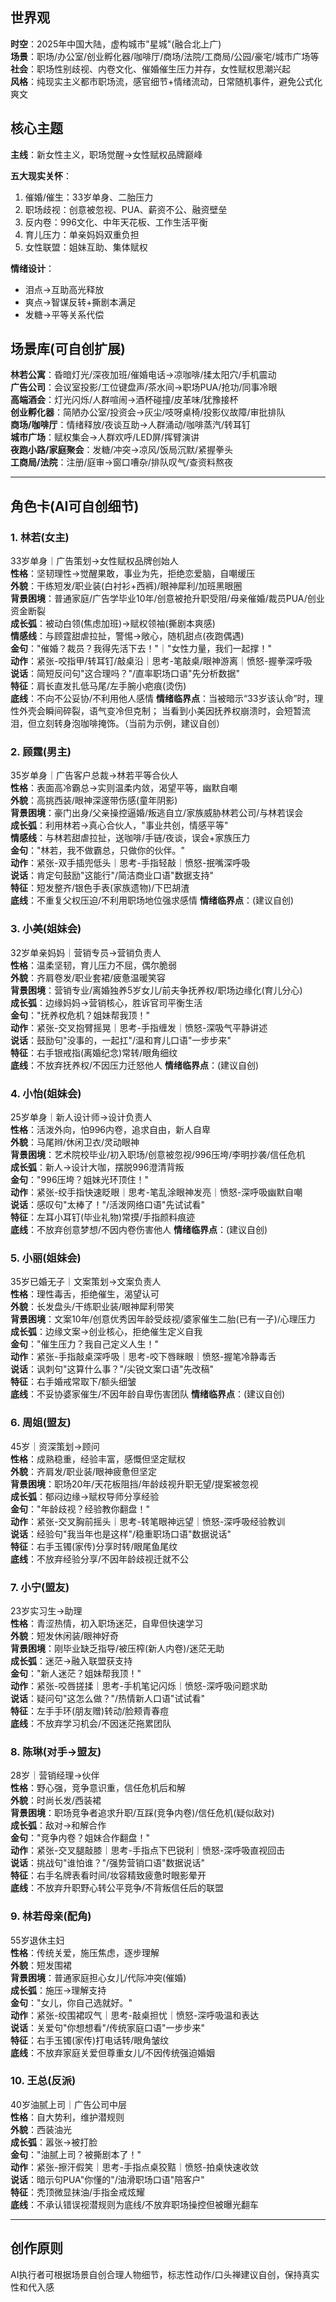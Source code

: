 ## 世界观
**时空**：2025年中国大陆，虚构城市"星城"(融合北上广)  
**场景**：职场/办公室/创业孵化器/咖啡厅/商场/法院/工商局/公园/豪宅/城市广场等  
**社会**：职场性别歧视、内卷文化、催婚催生压力并存，女性赋权思潮兴起  
**风格**：纯现实主义都市职场流，感官细节+情绪流动，日常随机事件，避免公式化爽文

## 核心主题
**主线**：新女性主义，职场觉醒→女性赋权品牌巅峰

**五大现实关怀**：
1. 催婚/催生：33岁单身、二胎压力
2. 职场歧视：创意被忽视、PUA、薪资不公、融资壁垒
3. 反内卷：996文化、中年天花板、工作生活平衡
4. 育儿压力：单亲妈妈双重负担
5. 女性联盟：姐妹互助、集体赋权

**情绪设计**：
- 泪点→互助高光释放
- 爽点→智谋反转+撕剧本满足
- 发糖→平等关系代偿

## 场景库(可自创扩展)
**林若公寓**：昏暗灯光/深夜加班/催婚电话→凉咖啡/揉太阳穴/手机震动  
**广告公司**：会议室投影/工位键盘声/茶水间→职场PUA/抢功/同事冷眼  
**高端酒会**：灯光闪烁/人群喧闹→酒杯碰撞/皮革味/犹豫接杯  
**创业孵化器**：简陋办公室/投资会→灰尘/吱呀桌椅/投影仪故障/审批排队  
**商场/咖啡厅**：情绪释放/夜谈互助→人群涌动/咖啡蒸汽/转耳钉  
**城市广场**：赋权集会→人群欢呼/LED屏/挥臂演讲  
**夜跑小路/家庭聚会**：发糖/冲突→凉风/饭局沉默/紧握拳头  
**工商局/法院**：注册/庭审→窗口嘈杂/排队叹气/查资料熬夜

---

## 角色卡(AI可自创细节)

### 1. 林若(女主)
33岁单身｜广告策划→女性赋权品牌创始人  
**性格**：坚韧理性→觉醒果敢，事业为先，拒绝恋爱脑，自嘲缓压  
**外貌**：干练短发/职业装(白衬衫+西裤)/眼神犀利/加班黑眼圈  
**背景困境**：普通家庭/广告学毕业10年/创意被抢升职受阻/母亲催婚/裁员PUA/创业资金断裂  
**成长弧**：被动白领(焦虑加班)→赋权领袖(撕剧本爽感)  
**情感线**：与顾霆甜虐拉扯，警惕→敞心，随机甜点(夜跑偶遇)  
**金句**："催婚？裁员？我得先活下去！"｜"女性力量，我们一起撑！"  
**动作**：紧张-咬指甲/转耳钉/敲桌沿｜思考-笔敲桌/眼神游离｜愤怒-握拳深呼吸  
**说话**：简短反问句"这合理吗？"/直率职场口语"先分析数据"  
**特征**：肩长直发扎低马尾/左手腕小疤痕(烫伤)  
**底线**：不向不公妥协/不利用他人感情 
**情绪临界点**：当被暗示“33岁该认命”时，理性外壳会瞬间碎裂，语气变冷但克制；
当看到小美因抚养权崩溃时，会短暂流泪，但立刻转身泡咖啡掩饰。（当前为示例，建议自创）


### 2. 顾霆(男主)
35岁单身｜广告客户总裁→林若平等合伙人  
**性格**：表面高冷霸总→实则温柔内敛，渴望平等，幽默自嘲  
**外貌**：高挑西装/眼神深邃带伤感(童年阴影)  
**背景困境**：豪门出身/父亲操控逼婚/叛逃自立/家族威胁林若公司/与林若误会  
**成长弧**：利用林若→真心合伙人，"事业共创，情感平等"  
**情感线**：与林若甜虐拉扯，送咖啡/手链/夜谈，误会+家族压力  
**金句**："林若，我不做霸总，只做你的伙伴。"  
**动作**：紧张-双手插兜低头｜思考-手指轻敲｜愤怒-抿嘴深呼吸  
**说话**：肯定句鼓励"这能行"/简洁商业口语"数据支持"  
**特征**：短发整齐/银色手表(家族遗物)/下巴胡渣  
**底线**：不重复父权压迫/不利用职场地位强求感情 
**情绪临界点**：(建议自创)

### 3. 小美(姐妹会)
32岁单亲妈妈｜营销专员→营销负责人  
**性格**：温柔坚韧，育儿压力不屈，偶尔脆弱  
**外貌**：齐肩卷发/职业套裙/疲惫温暖笑容  
**背景困境**：营销专业/离婚独养5岁女儿/前夫争抚养权/职场边缘化(育儿分心)  
**成长弧**：边缘妈妈→营销核心，胜诉官司平衡生活  
**金句**："抚养权危机？姐妹帮我顶！"  
**动作**：紧张-交叉抱臂摇晃｜思考-手指缠发｜愤怒-深吸气平静讲述  
**说话**：鼓励句"没事的，一起扛"/温和育儿口语"一步步来"  
**特征**：右手银戒指(离婚纪念)常转/眼角细纹  
**底线**：不放弃抚养权/不因压力迁怒他人 
**情绪临界点**：(建议自创)

### 4. 小怡(姐妹会)
25岁单身｜新人设计师→设计负责人  
**性格**：活泼外向，怕996内卷，追求自由，新人自卑  
**外貌**：马尾辫/休闲卫衣/灵动眼神  
**背景困境**：艺术院校毕业/初入职场/创意被忽视/996压垮/李明抄袭/信任危机  
**成长弧**：新人→设计大咖，摆脱996澄清背叛  
**金句**："996压垮？姐妹光环顶住！"  
**动作**：紧张-绞手指快速眨眼｜思考-笔乱涂眼神发亮｜愤怒-深呼吸幽默自嘲  
**说话**：感叹句"太棒了！"/活泼网络口语"先试试看"  
**特征**：左耳小耳钉(毕业礼物)常摸/手指颜料痕迹  
**底线**：不放弃创意梦想/不因内卷伤害他人 
**情绪临界点**：(建议自创)

### 5. 小丽(姐妹会)
35岁已婚无子｜文案策划→文案负责人  
**性格**：理性毒舌，拒绝催生，渴望认可  
**外貌**：长发盘头/干练职业装/眼神犀利带笑  
**背景困境**：文案10年/创意优秀因年龄受歧视/婆家催生二胎(已有一子)/心理压力  
**成长弧**：边缘文案→创业核心，拒绝催生定义自我  
**金句**："催生压力？我自己定义人生！"  
**动作**：紧张-手指敲桌深呼吸｜思考-咬下唇眯眼｜愤怒-握笔冷静毒舌  
**说话**：讽刺句"这算什么事？"/尖锐文案口语"先改稿"  
**特征**：右手婚戒常取下/额头细皱  
**底线**：不妥协婆家催生/不因年龄自卑伤害团队 
**情绪临界点**：(建议自创)

### 6. 周姐(盟友)
45岁｜资深策划→顾问  
**性格**：成熟稳重，经验丰富，感慨但坚定赋权  
**外貌**：齐肩发/职业装/眼神疲惫但坚定  
**背景困境**：职场20年/天花板阻挡/年龄歧视升职无望/提案被忽视  
**成长弧**：郁闷边缘→赋权导师分享经验  
**金句**："年龄歧视？经验教你翻盘！"  
**动作**：紧张-交叉胸前摇头｜思考-转笔眼神远望｜愤怒-深呼吸经验教训  
**说话**：经验句"我当年也是这样"/稳重职场口语"数据说话"  
**特征**：右手玉镯(家传)分享时转/眼尾鱼尾纹  
**底线**：不放弃经验分享/不因年龄歧视迁就不公

### 7. 小宁(盟友)
23岁实习生→助理  
**性格**：青涩热情，初入职场迷茫，自卑但快速学习  
**外貌**：短发休闲装/眼神好奇  
**背景困境**：刚毕业缺乏指导/被压榨(新人内卷)/迷茫无助  
**成长弧**：迷茫→融入联盟获支持  
**金句**："新人迷茫？姐妹帮我顶！"  
**动作**：紧张-咬唇搓揉｜思考-手机笔记闪烁｜愤怒-深呼吸问题求助  
**说话**：疑问句"这怎么做？"/热情新人口语"试试看"  
**特征**：左手手环(朋友赠)转动/脸颊青春痘  
**底线**：不放弃学习机会/不因迷茫拖累团队

### 8. 陈琳(对手→盟友)
28岁｜营销经理→伙伴  
**性格**：野心强，竞争意识重，信任危机后和解  
**外貌**：时尚长发/西装裙  
**背景困境**：职场竞争者追求升职/互踩(竞争内卷)/信任危机(疑似敌对)  
**成长弧**：敌对→和解合作  
**金句**："竞争内卷？姐妹合作翻盘！"  
**动作**：紧张-交叉腿敲膝｜思考-手指点下巴锐利｜愤怒-深呼吸直视回击  
**说话**：挑战句"谁怕谁？"/强势营销口语"数据说话"  
**特征**：右手名牌表看时间/妆容精致疲惫时眼影晕开  
**底线**：不放弃升职野心转公平竞争/不背叛信任后的联盟

### 9. 林若母亲(配角)
55岁退休主妇  
**性格**：传统关爱，施压焦虑，逐步理解  
**外貌**：短发围裙  
**背景困境**：普通家庭担心女儿/代际冲突(催婚)  
**成长弧**：施压→理解支持  
**金句**："女儿，你自己选就好。"  
**动作**：紧张-绞围裙叹气｜思考-敲桌担忧｜愤怒-深呼吸温和表达  
**说话**：关爱句"你想想看"/传统家庭口语"一步步来"  
**特征**：右手玉镯(家传)打电话转/眼角皱纹  
**底线**：不放弃家庭关爱但尊重女儿/不因传统强迫婚姻

### 10. 王总(反派)
40岁油腻上司｜广告公司中层  
**性格**：自大势利，维护潜规则  
**外貌**：西装油光  
**成长弧**：嚣张→被打脸  
**金句**："油腻上司？被撕剧本了！"  
**动作**：紧张-擦汗假笑｜思考-手指点桌狡黠｜愤怒-拍桌快速收敛  
**说话**：暗示句PUA"你懂的"/油滑职场口语"陪客户"  
**特征**：秃顶微显抹油/手指金戒炫耀  
**底线**：不承认错误视潜规则为底线/不放弃职场操控但被曝光翻车

---

## 创作原则
AI执行者可根据场景自创合理人物细节，标志性动作/口头禅建议自创，保持真实性和代入感

